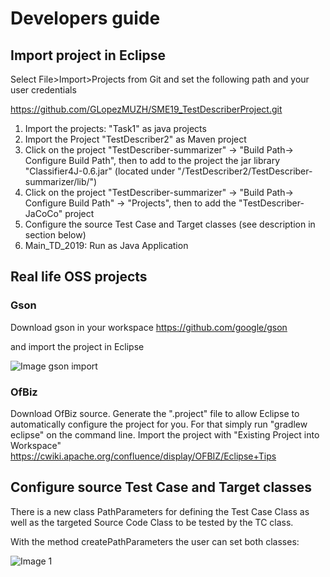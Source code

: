 # Developers guide

## Import project in Eclipse
Select File>Import>Projects from Git and set the following path and your user credentials

https://github.com/GLopezMUZH/SME19_TestDescriberProject.git


1. Import the projects: "Task1" as java projects 
2. Import the Project "TestDescriber2" as Maven project
3. Click on the project "TestDescriber-summarizer" -> "Build Path-> Configure Build Path", then to add to the project the jar library "Classifier4J-0.6.jar" (located under "/TestDescriber2/TestDescriber-summarizer/lib/")
4. Click on the project "TestDescriber-summarizer" -> "Build Path-> Configure Build Path" -> "Projects", then to add the   "TestDescriber-JaCoCo" project
5. Configure the source Test Case and Target classes (see description in section below)
6. Main_TD_2019: Run as Java Application 



## Real life OSS projects
### Gson

Download gson in your workspace
https://github.com/google/gson

and import the project in Eclipse

![Image gson import](https://github.com/GLopezMUZH/SME19_TestDescriberProject/blob/master/documentation/imgs/gsonimport.png)

### OfBiz
Download OfBiz source.
Generate the ".project" file to allow Eclipse to automatically configure the project for you. For that simply run "gradlew eclipse" on the command line.
Import the project with "Existing Project into Workspace" 
https://cwiki.apache.org/confluence/display/OFBIZ/Eclipse+Tips


## Configure source Test Case and Target classes
There is a new class PathParameters for defining the Test Case Class as well as the targeted Source Code Class to be tested by the TC class. 

With the method createPathParameters the user can set both classes:

![Image 1](https://github.com/GLopezMUZH/SME19_TestDescriberProject/blob/master/documentation/imgs/2019-11-13_13h39_01.png)
